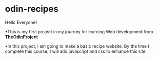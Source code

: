 # odin-recipes
Hello Everyone!

•This is my first project in my journey for learning Web development from [**TheOdinProject**](https://www.theodinproject.com)

•In this project, I am going to make a basic recipe website. By the time I complete this course, I will add javascript and css to enhance this site.